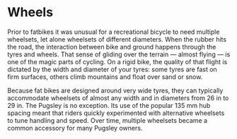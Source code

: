 # Wheels  

Prior to fatbikes it was unusual for a recreational bicycle to need multiple wheelsets, let alone wheelsets of different diameters. When the rubber hits the road, the interaction between bike and ground happens through the tyres and wheels. That sense of gliding over the terrain — almost flying — is one of the magic parts of cycling. On a rigid bike, the quality of that flight is dictated by the width and diameter of your tyres: some tyres are fast on firm surfaces, others climb mountains and float over sand or snow.  

Because fat bikes are designed around very wide tyres, they can typically accommodate wheelsets of almost any width and in diameters from 26 in to 29 in. The Pugsley is no exception. Its use of the popular 135 mm hub spacing meant that riders quickly experimented with alternative wheelsets to tune handling and speed. Over time, multiple wheelsets became a common accessory for many Pugsley owners. 
